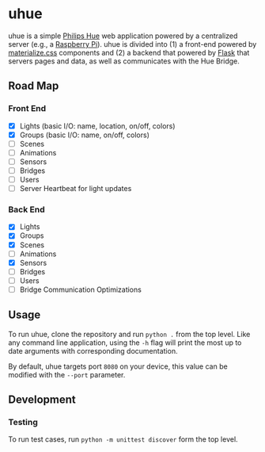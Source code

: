 # uhue

<!-- add badges (python 3.6, 3.7), etc. -->

uhue is a simple [Philips Hue](https://www2.meethue.com/en-us) web application powered by a centralized server (e.g., a [Raspberry Pi](https://www.raspberrypi.org)). uhue is divided into (1) a front-end powered by [materialize.css](https://materializecss.com) components and (2) a backend that powered by [Flask](https://palletsprojects.com/p/flask/) that servers pages and data, as well as communicates with the Hue Bridge.

## Road Map

### Front End

- [x] Lights (basic I/O: name, location, on/off, colors)
- [x] Groups (basic I/O: name, on/off, colors)
- [ ] Scenes 
- [ ] Animations
- [ ] Sensors
- [ ] Bridges
- [ ] Users
- [ ] Server Heartbeat for light updates

### Back End

- [x] Lights 
- [x] Groups
- [x] Scenes 
- [ ] Animations
- [x] Sensors
- [ ] Bridges
- [ ] Users
- [ ] Bridge Communication Optimizations

## Usage

To run uhue, clone the repository and run `python .` from the top level. Like any command line application, using the `-h` flag will print the most up to date arguments with corresponding documentation. 

By default, uhue targets port `8080` on your device, this value can be modified with the `--port` parameter.

## Development 

### Testing 

To run test cases, run `python -m unittest discover` form the top level.
